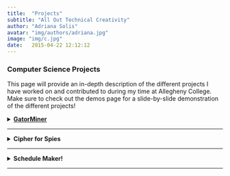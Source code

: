 ```yaml
---
title:  "Projects"
subtitle: "All Out Technical Creativity"
author: "Adriana Solis"
avatar: "img/authors/adriana.jpg"
image: "img/c.jpg"
date:   2015-04-22 12:12:12
---
```


### Computer Science Projects
This page will provide an in-depth description of the different projects I have worked on and contributed to during my time at Allegheny College. Make sure to check out the demos page for a slide-by-slide demonstration of the different projects!

<details>
<summary><b><u>GatorMiner</u></b></summary>
<br>

<br>
This project was developed during my Software Engineering course in the Spring of 2021. This is an 'automated text-mining tool written in Python to measure the technical responsibility of students in computer science courses, being used to analyze students' markdown reflection documents and five questions survey based on Natural Language Processing in the Department of Computer Science at Allegheny College'.
<details>
<summary><u>Frequency Analysis Word Cloud</u></summary>
<br>

<br>
This feature was added to GatorMiner through the implementation of the Git Hub Issue Tracker. Using a team of 'developors' and a pre-assigned 'Scrum leader', we were able to use the collected data in the words frewuency analysis and pass it into a package responsible for creating the word cloud. Following the Scrum-Agile framework and other concepts explored in our course, we held and attended 3 development meetings a week. In these meetings, we would discuss any technical challenges we were experiencing and what parts of the code were completed. Our scrum leader would assign us tasks and deadlines for these tasks in order to make sure that we would meet our feature deadline. Once we finished implementing our feature, we would issue a pull request so that the Professor could review our work and provide comments on our source code. In order to make sure that there were not any merge conflicts or segments in our code that would issue a failing build, a Technical Leader was assigned to comment any changes that were needed.
</details>
<details>
<summary><u>Frequencies of Categories of Words</u></summary>
<br>

<br>
This feature was also added to GatorMiner through the implementation of the Git Hub Issue Tracker.
</details>

<details>
<summary><u>Pytest Plugin</u></summary>
</details>
</details>

_______________________________________________________________________________

<details>
<summary><b>Cipher for Spies</b></summary>
<br>

<br>
<b>Description:</b>
For my final project for Data Abstraction, my group decided to create a program that would give the user the option to choose between 3 different ciphers in order to 'send' encrypted messages. Since we wanted to ensure that the plaintext provided by the user would not be exposed during the encryption process, we decided to implement a feature into our program that would hide the user's keystrokes with an asterick. The 3 different ciphers are the Caesarian Cipher, the Vigenere Cipher, and a unique blended cipher (Caesarian and Vigenere Cipher are combined to form one cipher). The user then has the option to display their decrypted text from the ciphertext.
<br>

<br>
<b><u>Breakdown: Ceasarian Cipher</u></b>
<br>

<br>
sample info.
<br>

<br>
<b><u>Breakdown: Vigenere Cipher</u></b>
<br>

<br>
sample info.
<br>

<br>
<b><u>Breakdown: Hybrid Cipher</u></b>
<br>

<br>
sample info.
<br>

<br>
</details>

_______________________________________________________________________________

<details>
<summary><b>Schedule Maker!</b></summary>

sample info.
</details>

_______________________________________________________________________________
